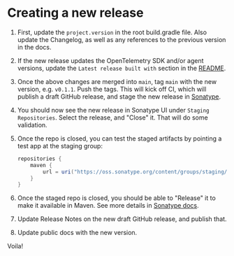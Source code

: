 # Creating a new release

1. First, update the `project.version` in the root build.gradle file. Also update the Changelog, as well as any references to the previous version in the docs.

2. If the new release updates the OpenTelemetry SDK and/or agent versions, update the `Latest release built with` section in the [README](./README.md).

3. Once the above changes are merged into `main`, tag `main` with the new version, e.g. `v0.1.1`. Push the tags. This will kick off CI, which will publish a draft GitHub release, and stage the new release in [Sonatype](https://oss.sonatype.org).

4. You should now see the new release in Sonatype UI under `Staging Repositories`. Select the release, and "Close" it. That will do some validation.

5. Once the repo is closed, you can test the staged artifacts by pointing a test app at the staging group:

    ```groovy
    repositories {
        maven {
            url = uri("https://oss.sonatype.org/content/groups/staging/")
        }
    }
    ```

6. Once the staged repo is closed, you should be able to "Release" it to make it available in Maven. See more details in [Sonatype docs](https://help.sonatype.com/repomanager2/staging-releases/managing-staging-repositories).

7. Update Release Notes on the new draft GitHub release, and publish that.

8. Update public docs with the new version.

Voila!
